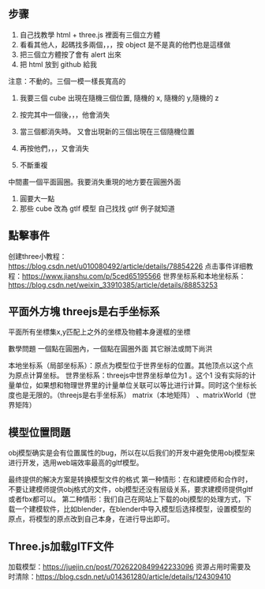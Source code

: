 ## 步骤
1. 自己找教學 html + three.js 裡面有三個立方體
2. 看看其他人，起碼找多兩個，，，按 object 是不是真的他們也是這樣做
3. 把三個立方體按了會有 alert 出來
4. 把 html 放到 github 給我

注意：不動的。三個一模一樣長寬高的

1. 我要三個 cube 出現在隨機三個位置,  隨機的 x, 隨機的 y,隨機的 z

2. 按完其中一個後，，，他會消失 

3. 當三個都消失時。 又會出現新的三個出現在三個隨機位置

4. 再按他們，，，又會消失

5. 不斷重複

中間畫一個平面圓圈。我要消失重現的地方要在圓圈外面

1. 圓要大一點
2. 那些 cube 改為 gtlf 模型 自己找找 gtlf 例子就知道

## 點擊事件
创建three小教程：https://blog.csdn.net/u010080492/article/details/78854226
点击事件详细教程：https://www.jianshu.com/p/5ced65195566
世界坐标系和本地坐标系：https://blog.csdn.net/weixin_33910385/article/details/88853253

## 平面外方塊 threejs是右手坐标系
平面所有坐標集x,y匹配上之外的坐標及物體本身邊框的坐標

數學問題
一個點在圓圈內，一個點在圓圈外面
其它辦法或問下尚洪

本地坐标系（局部坐标系）：原点为模型位于世界坐标的位置。其他顶点以这个点为原点计算坐标。
世界坐标系：threejs中世界坐标单位为1 。这个1 没有实际的计量单位，如果想和物理世界里的计量单位关联可以等比进行计算。同时这个坐标长度也是无限的。（threejs是右手坐标系）
matrix（本地矩阵） 、matrixWorld（世界矩阵）


## 模型位置問題
obj模型确实是会有位置属性的bug，所以在以后我们的开发中避免使用obj模型来进行开发，选用web端效率最高的gltf模型。

最终提供的解决方案是转换模型文件的格式
第一种情形：在和建模师和合作时，不要让建模师提供obj格式的文件，obj模型还没有层级关系，要求建模师提供gltf或者fbx都可以。
第二种情形：我们自己在网站上下载的obj模型的处理方式，下载一个建模软件，比如blender，在blender中导入模型后选择模型，设置模型的原点，将模型的原点改到自己本身，在进行导出即可。

## Three.js加载gITF文件
加载模型：https://juejin.cn/post/7026220849942233096
资源占用时需要及时清除：https://blog.csdn.net/u014361280/article/details/124309410